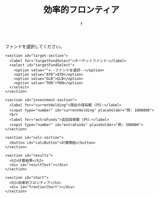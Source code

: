 <!DOCTYPE html>
<html lang="ja">
<head>
  <meta charset="UTF-8">
  <meta name="viewport" content="width=device-width, initial-scale=1">
  <title>効率的フロンティア計算</title>
  <link rel="stylesheet" href="styles.css">
  <script src="https://cdn.plot.ly/plotly-2.32.0.min.js"></script>
</head>
<body>
  <header>
    <h1>効率的フロンティア</h1>f
  </header>
  
  <main>
    <section id="instructions">
      <p>ファンドを選択してください。</p>
    </section>

    <section id="target-section">
      <label for="targetFundSelect">ターゲットファンド:</label>
      <select id="targetFundSelect">
        <option value="">--ファンドを選択--</option>
        <option value="AYD">AYD</option>
        <option value="GLB">GLB</option>
        <option value="TKN">TKN</option>
      </select>
    </section>

    <section id="investment-section">
      <label for="currentHolding">現在の保有額 (円):</label>
      <input type="number" id="currentHolding" placeholder="例: 1000000">
      <br>
      <label for="extraFunds">追加投資額 (円):</label>
      <input type="number" id="extraFunds" placeholder="例: 500000">
    </section>

    <section id="calc-section">
      <button id="calcButton">計算開始</button>
    </section>

    <section id="results">
      <h2>計算結果</h2>
      <div id="resultText"></div>
    </section>

    <section id="chart">
      <h2>効率的フロンティア</h2>
      <div id="frontierChart"></div>
    </section>
  </main>
<script src="https://cdn.jsdelivr.net/npm/papaparse@5.4.1/papaparse.min.js"></script>
<script src="script.js"></script>
</body>
</html>
